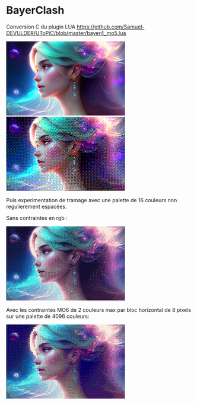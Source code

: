 # BayerClash
Conversion C du plugin LUA https://github.com/Samuel-DEVULDER/UToPiC/blob/master/bayer4_mo5.lua

<img src="result/original.png" width=320>&nbsp;<img src="result/output_mo5.png" width=320>



Puis experimentation de tramage avec une palette de 16 couleurs non regulierement espacées.

Sans contraintes en rgb :

<img src="result/output_tetra.png" width=320>

Avec les contraintes MO6 de 2 couleurs max par bloc horizontal de 8 pixels sur une palette de 4096 couleurs:

<img src="result/output_mo6.png" width=320>
